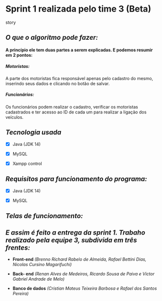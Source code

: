 # Sprint 1 realizada pelo time 3 (Beta)

story

## **_O que o algoritmo pode fazer:_** 

#### A princípio ele tem duas partes a serem explicadas. E podemos resumir em 2 pontos:

##### Motoristas:
A parte dos motoristas fica responsável apenas pelo cadastro do mesmo, inserindo seus dados e clicando no botão de salvar.


##### Funcionários:
Os funcionários podem realizar o cadastro, verificar os motoristas cadastrados e ter acesso ao ID de cada um para realizar a ligação dos veículos. 

## **_Tecnologia usada_**

- [X] Java (JDK 14)
- [X] MySQL
- [X] Xampp control



## **_Requisitos para funcionamento do programa:_**

- [X] Java (JDK 14)
- [X] MySQL


## **_Telas de funcionamento:_**





## **_E assim é feito a entrega da sprint 1. Trabaho realizado pela equipe 3, subdivida em três frentes:_**

- **Front-end** *(Brenno Richard Rabelo de Almeida, Rafael Bettini Dias, Nicolas Cursino Magarifuchi)*

- **Back- end** *(Renan Alves de Medeiros, Ricardo Sousa de Paiva e Victor Gabriel Andrade de Melo)*

- **Banco de dados** *(Cristian Mateus Teixeira Barbosa e Rafael dos Santos Pereira)*


